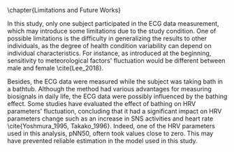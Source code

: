 \chapter{Limitations and Future Works}

In this study, only one subject participated in the ECG data measurement, which may introduce some limitations due to the study condition. One of possible limitations is the difficulty in generalizing the results to other individuals, as the degree of health condition variability can depend on individual characteristics. For instance, as introduced at the beginning, sensitivity to meteorological factors' fluctuation would be different between male and female \cite{Lee_2018}.

Besides, the ECG data were measured while the subject was taking bath in a bathtub. Although the method had various advantages for measuring biosignals in daily life, the ECG data were possibly influenced by the bathing effect. Some studies have evaluated the effect of bathing on HRV parameters' fluctuation, concluding that it had a significant impact on HRV parameters change such as an increase in SNS activities and heart rate \cite{Yoshmura_1995, Takako_1996}. Indeed, one of the HRV parameters used in this analysis, pNN50, oftern took values close to zero. This may have prevented reliable estimation in the model used in this study.
